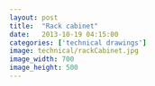 ```yaml
---
layout: post
title:  "Rack cabinet"
date:   2013-10-19 04:15:00
categories: ['technical drawings']
image: technical/rackCabinet.jpg
image_width: 700
image_height: 500
---
```


